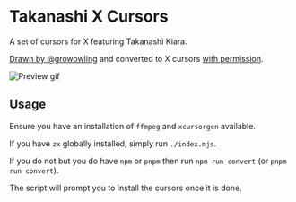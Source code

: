 # Takanashi X Cursors

A set of cursors for X featuring Takanashi Kiara.

[Drawn by @growowling](https://twitter.com/growowling/status/1510479966491725829)
and converted to X cursors [with permission](https://twitter.com/growowling/status/1510743060346728451).

![Preview gif](https://raw.githubusercontent.com/yellowsink/takanashi-x-cursors/master/preview.gif)

## Usage
Ensure you have an installation of `ffmpeg` and `xcursorgen` available.

If you have `zx` globally installed, simply run `./index.mjs`.

If you do not but you do have `npm` or `pnpm` then run `npm run convert` (or `pnpm run convert`).

The script will prompt you to install the cursors once it is done.